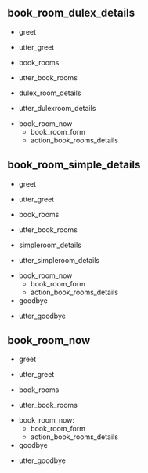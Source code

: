 ## book_room_dulex_details
* greet
 - utter_greet
* book_rooms
 - utter_book_rooms
* dulex_room_details
 - utter_dulexroom_details
* book_room_now
   - book_room_form 
   - action_book_rooms_details


## book_room_simple_details
* greet
 - utter_greet
* book_rooms
 - utter_book_rooms
* simpleroom_details
 - utter_simpleroom_details
* book_room_now
   - book_room_form
   - action_book_rooms_details
* goodbye
 - utter_goodbye

## book_room_now
* greet
 - utter_greet
* book_rooms
 - utter_book_rooms
* book_room_now: 
    - book_room_form 
    - action_book_rooms_details
* goodbye
 - utter_goodbye